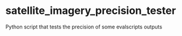 # satellite_imagery_precision_tester
Python script that tests the precision of some evalscripts outputs

